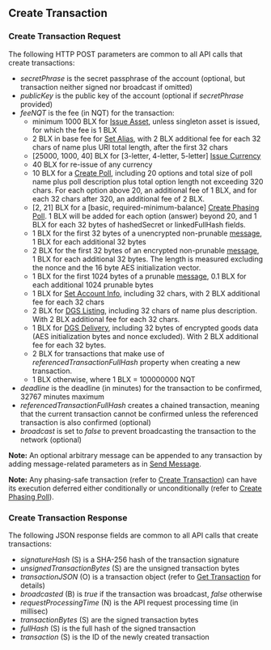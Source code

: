 Create Transaction
--------------------

### Create Transaction Request

The following HTTP POST parameters are common to all API calls that create transactions:

*   _secretPhrase_ is the secret passphrase of the account (optional, but transaction neither signed nor broadcast if omitted)
*   _publicKey_ is the public key of the account (optional if _secretPhrase_ provided)
*   _feeNQT_ is the fee (in NQT) for the transaction:
    *   minimum 1000 BLX for [Issue Asset](assets.md#issue-asset "The Blue0x API"), unless singleton asset is issued, for which the fee is 1 BLX
    *   2 BLX in base fee for [Set Alias](alias.md#set-alias "The Blue0x API"), with 2 BLX additional fee for each 32 chars of name plus URI total length, after the first 32 chars
    *   \[25000, 1000, 40\] BLX for \[3-letter, 4-letter, 5-letter\] [Issue Currency](monetary_system.md#issue-currency "The Blue0x API")
    *   40 BLX for re-issue of any currency
    *   10 BLX for a [Create Poll](voting.md#create-poll "The Blue0x API"), including 20 options and total size of poll name plus poll description plus total option length not exceeding 320 chars. For each option above 20, an additional fee of 1 BLX, and for each 32 chars after 320, an additional fee of 2 BLX.
    *   \[2, 21\] BLX for a \[basic, required-minimum-balance\] [Create Phasing Poll](phasing.md#create-phasing-poll "The Blue0x API"). 1 BLX will be added for each option (answer) beyond 20, and 1 BLX for each 32 bytes of hashedSecret or linkedFullHash fields.
    *   1 BLX for the first 32 bytes of a unencrypted non-prunable [message](messaging.md#send-message "The Blue0x API"), 1 BLX for each additional 32 bytes
    *   2 BLX for the first 32 bytes of an encrypted non-prunable [message](messaging.md#send-message "The Blue0x API"), 1 BLX for each additional 32 bytes. The length is measured excluding the nonce and the 16 byte AES initialization vector.
    *   1 BLX for the first 1024 bytes of a prunable [message](messaging.md#send-message "The Blue0x API"), 0.1 BLX for each additional 1024 prunable bytes
    *   1 BLX for [Set Account Info](account.md#set-account-info "The Blue0x API"), including 32 chars, with 2 BLX additional fee for each 32 chars
    *   2 BLX for [DGS Listing](marketplace.md#dgs-listing "The Blue0x API"), including 32 chars of name plus description. With 2 BLX additional fee for each 32 chars.
    *   1 BLX for [DGS Delivery](marketplace.md#dgs-delivery "The Blue0x API"), including 32 bytes of encrypted goods data (AES initialization bytes and nonce excluded). With 2 BLX additional fee for each 32 bytes.
    *   2 BLX for transactions that make use of _referencedTransactionFullHash_ property when creating a new transaction.
    *   1 BLX otherwise, where 1 BLX = 100000000 NQT
*   _deadline_ is the deadline (in minutes) for the transaction to be confirmed, 32767 minutes maximum
*   _referencedTransactionFullHash_ creates a chained transaction, meaning that the current transaction cannot be confirmed unless the referenced transaction is also confirmed (optional)
*   _broadcast_ is set to _false_ to prevent broadcasting the transaction to the network (optional)

**Note:** An optional arbitrary message can be appended to any transaction by adding message-related parameters as in [Send Message](messaging.md#send-message "The Blue0x API").

**Note:** Any phasing-safe transaction (refer to [Create Transaction](create_transaction.md#create-transaction "The Blue0x API")) can have its execution deferred either conditionally or unconditionally (refer to [Create Phasing Poll](phasing.md#create-phasing-poll "The Blue0x API")).

### Create Transaction Response

The following JSON response fields are common to all API calls that create transactions:

*   _signatureHash_ (S) is a SHA-256 hash of the transaction signature
*   _unsignedTransactionBytes_ (S) are the unsigned transaction bytes
*   _transactionJSON_ (O) is a transaction object (refer to [Get Transaction](transactions.md#get-transaction "The Blue0x API") for details)
*   _broadcasted_ (B) is _true_ if the transaction was broadcast, _false_ otherwise
*   _requestProcessingTime_ (N) is the API request processing time (in millisec)
*   _transactionBytes_ (S) are the signed transaction bytes
*   _fullHash_ (S) is the full hash of the signed transaction
*   _transaction_ (S) is the ID of the newly created transaction
